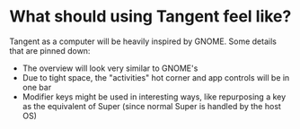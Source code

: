 # What should using Tangent feel like?

Tangent as a computer will be heavily inspired by GNOME. Some details that are pinned down:

- The overview will look very similar to GNOME's
- Due to tight space, the "activities" hot corner and app controls will be in one bar
- Modifier keys might be used in interesting ways, like repurposing a key as the equivalent of Super (since normal Super is handled by the host OS)
